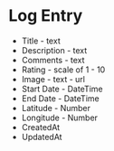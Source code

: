 # Log Entry

* Title - text
* Description - text
* Comments - text
* Rating - scale of 1 - 10
* Image - text - url 
* Start Date - DateTime
* End Date  - DateTime
* Latitude - Number
* Longitude - Number
* CreatedAt
* UpdatedAt
